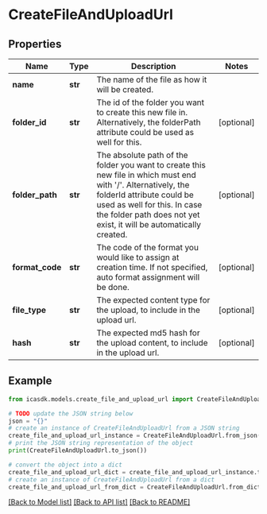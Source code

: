 # CreateFileAndUploadUrl


## Properties

Name | Type | Description | Notes
------------ | ------------- | ------------- | -------------
**name** | **str** | The name of the file as how it will be created. | 
**folder_id** | **str** | The id of the folder you want to create this new file in. Alternatively, the folderPath attribute could be used as well for this. | [optional] 
**folder_path** | **str** | The absolute path of the folder you want to create this new file in which must end with &#39;/&#39;. Alternatively, the folderId attribute could be used as well for this. In case the folder path does not yet exist, it will be automatically created. | [optional] 
**format_code** | **str** | The code of the format you would like to assign at creation time. If not specified, auto format assignment will be done. | [optional] 
**file_type** | **str** | The expected content type for the upload, to include in the upload url. | [optional] 
**hash** | **str** | The expected md5 hash for the upload content, to include in the upload url. | [optional] 

## Example

```python
from icasdk.models.create_file_and_upload_url import CreateFileAndUploadUrl

# TODO update the JSON string below
json = "{}"
# create an instance of CreateFileAndUploadUrl from a JSON string
create_file_and_upload_url_instance = CreateFileAndUploadUrl.from_json(json)
# print the JSON string representation of the object
print(CreateFileAndUploadUrl.to_json())

# convert the object into a dict
create_file_and_upload_url_dict = create_file_and_upload_url_instance.to_dict()
# create an instance of CreateFileAndUploadUrl from a dict
create_file_and_upload_url_from_dict = CreateFileAndUploadUrl.from_dict(create_file_and_upload_url_dict)
```
[[Back to Model list]](../README.md#documentation-for-models) [[Back to API list]](../README.md#documentation-for-api-endpoints) [[Back to README]](../README.md)


